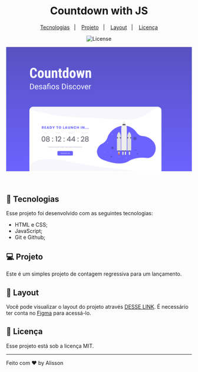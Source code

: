 <h1 align="center"> Countdown with JS </h1>

<p align="center">
  <a href="#-tecnologias">Tecnologias</a>&nbsp;&nbsp;&nbsp;|&nbsp;&nbsp;&nbsp;
  <a href="#-projeto">Projeto</a>&nbsp;&nbsp;&nbsp;|&nbsp;&nbsp;&nbsp;
  <a href="#-layout">Layout</a>&nbsp;&nbsp;&nbsp;|&nbsp;&nbsp;&nbsp;
  <a href="#memo-licença">Licença</a>
</p>

<p align="center">
  <img alt="License" src="https://img.shields.io/static/v1?label=license&message=MIT&color=49AA26&labelColor=000000">
</p>

<p align="center">
  <img alt="Preview" src=".github/preview.png">
</p>
<br>

## 🚀 Tecnologias

Esse projeto foi desenvolvido com as seguintes tecnologias:

- HTML e CSS;
- JavaScript;
- Git e Github;

## 💻 Projeto

Este é um simples projeto de contagem regressiva para um lançamento.

## 🔖 Layout

Você pode visualizar o layout do projeto através [DESSE LINK](<https://www.figma.com/file/oDZqw3v8fem3v3RC7bTKV5/DD-%2F-Countdown/duplicate>). É necessário ter conta no [Figma](https://figma.com) para acessá-lo.


## :memo: Licença

Esse projeto está sob a licença MIT.

---

Feito com ♥ by Alisson
